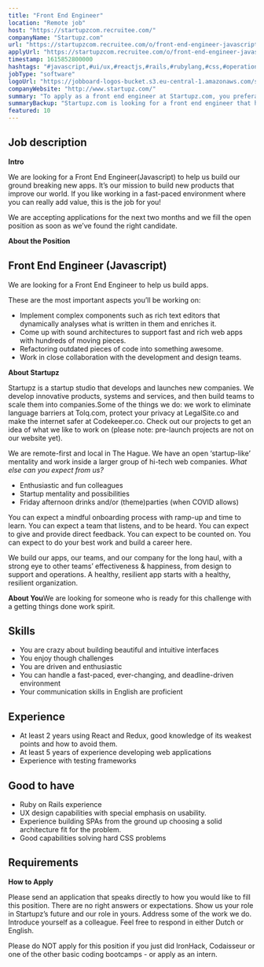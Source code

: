 ```yaml
---
title: "Front End Engineer"
location: "Remote job"
host: "https://startupzcom.recruitee.com/"
companyName: "Startupz.com"
url: "https://startupzcom.recruitee.com/o/front-end-engineer-javascript-4"
applyUrl: "https://startupzcom.recruitee.com/o/front-end-engineer-javascript-4/c/new"
timestamp: 1615852800000
hashtags: "#javascript,#ui/ux,#reactjs,#rails,#rubylang,#css,#operations,#English,#Dutch"
jobType: "software"
logoUrl: "https://jobboard-logos-bucket.s3.eu-central-1.amazonaws.com/startupz-com"
companyWebsite: "http://www.startupz.com/"
summary: "To apply as a front end engineer at Startupz.com, you preferably need to have 5 years of experience developing web applications."
summaryBackup: "Startupz.com is looking for a front end engineer that has experience in: #javascript, #ui/ux, #reactjs."
featured: 10
---
```


## Job description

**Intro**

We are looking for a Front End Engineer(Javascript) to help us build our ground breaking new apps. It’s our mission to build new products that improve our world. If you like working in a fast-paced environment where you can really add value, this is the job for you!

We are accepting applications for the next two months and we fill the open position as soon as we’ve found the right candidate.

**About the Position**

## Front End Engineer (Javascript)

We are looking for a Front End Engineer to help us build apps.

These are the most important aspects you’ll be working on:

*   Implement complex components such as rich text editors that dynamically analyses what is written in them and enriches it.
*   Come up with sound architectures to support fast and rich web apps with hundreds of moving pieces.
*   Refactoring outdated pieces of code into something awesome.
*   Work in close collaboration with the development and design teams.

**About Startupz**

Startupz is a startup studio that develops and launches new companies. We develop innovative products, systems and services, and then build teams to scale them into companies.Some of the things we do: we work to eliminate language barriers at Tolq.com, protect your privacy at LegalSite.co and make the internet safer at Codekeeper.co. Check out our projects to get an idea of what we like to work on (please note: pre-launch projects are not on our website yet).

We are remote-first and local in The Hague. We have an open ‘startup-like’ mentality and work inside a larger group of hi-tech web companies. _What else can you expect from us?_

*   Enthusiastic and fun colleagues
*   Startup mentality and possibilities
*   Friday afternoon drinks and/or (theme)parties (when COVID allows)

You can expect a mindful onboarding process with ramp-up and time to learn. You can expect a team that listens, and to be heard. You can expect to give and provide direct feedback. You can expect to be counted on. You can expect to do your best work and build a career here.

We build our apps, our teams, and our company for the long haul, with a strong eye to other teams’ effectiveness & happiness, from design to support and operations. A healthy, resilient app starts with a healthy, resilient organization.

**About You**We are looking for someone who is ready for this challenge with a getting things done work spirit.

## Skills

*   You are crazy about building beautiful and intuitive interfaces
*   You enjoy though challenges
*   You are driven and enthusiastic
*   You can handle a fast-paced, ever-changing, and deadline-driven environment
*   Your communication skills in English are proficient

## Experience

*   At least 2 years using React and Redux, good knowledge of its weakest points and how to avoid them.
*   At least 5 years of experience developing web applications
*   Experience with testing frameworks

## Good to have

*   Ruby on Rails experience
*   UX design capabilities with special emphasis on usability.
*   Experience building SPAs from the ground up choosing a solid architecture fit for the problem.
*   Good capabilities solving hard CSS problems

## Requirements

**How to Apply**

Please send an application that speaks directly to how you would like to fill this position. There are no right answers or expectations. Show us your role in Startupz’s future and our role in yours. Address some of the work we do. Introduce yourself as a colleague. Feel free to respond in either Dutch or English.

Please do NOT apply for this position if you just did IronHack, Codaisseur or one of the other basic coding bootcamps - or apply as an intern.
